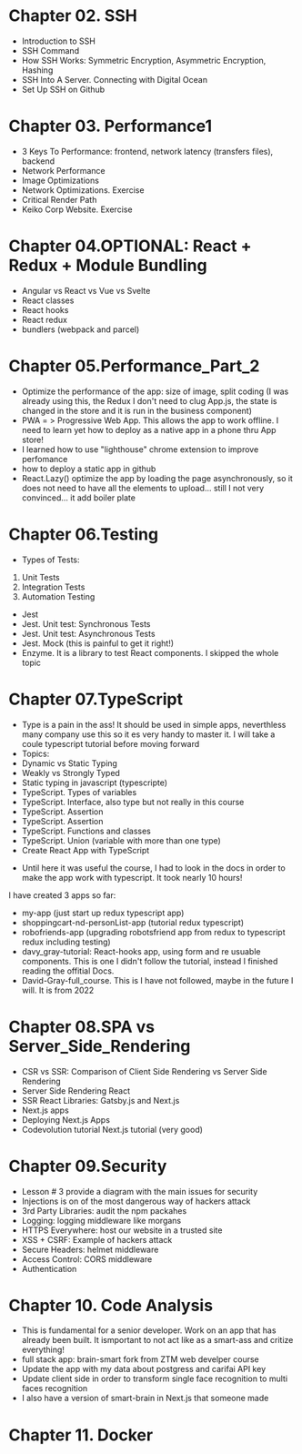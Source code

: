 # Chapter 02. SSH

- Introduction to SSH
- SSH Command
- How SSH Works: Symmetric Encryption, Asymmetric Encryption, Hashing
- SSH Into A Server. Connecting with Digital Ocean
- Set Up SSH on Github

# Chapter 03. Performance1

- 3 Keys To Performance: frontend, network latency (transfers files), backend
- Network Performance
- Image Optimizations
- Network Optimizations. Exercise
- Critical Render Path
- Keiko Corp Website. Exercise

# Chapter 04.OPTIONAL: React + Redux + Module Bundling

- Angular vs React vs Vue vs Svelte
- React classes
- React hooks
- React redux
- bundlers (webpack and parcel)

# Chapter 05.Performance_Part_2

- Optimize the performance of the app: size of image, split coding (I was already using this, the Redux I don't need to clug App.js, the state is changed in the store and it is run in the business component)
- PWA = > Progressive Web App. This allows the app to work offline. I need to learn yet how to deploy as a native app in a phone thru App store!
- I learned how to use "lighthouse" chrome extension to improve perfomance
- how to deploy a static app in github
- React.Lazy() optimize the app by loading the page asynchronously, so it does not need to have all the elements to upload... still I not very convinced... it add boiler plate

# Chapter 06.Testing

- Types of Tests:

1. Unit Tests
2. Integration Tests
3. Automation Testing

- Jest
- Jest. Unit test: Synchronous Tests
- Jest. Unit test: Asynchronous Tests
- Jest. Mock (this is painful to get it right!)
- Enzyme. It is a library to test React components. I skipped the whole topic

# Chapter 07.TypeScript

- Type is a pain in the ass! It should be used in simple apps, neverthless many company use this so it es very handy to master it. I will take a coule typescript tutorial before moving forward
- Topics:
- Dynamic vs Static Typing
- Weakly vs Strongly Typed
- Static typing in javascript (typescripte)
- TypeScript. Types of variables
- TypeScript. Interface, also type but not really in this course
- TypeScript. Assertion
- TypeScript. Assertion
- TypeScript. Functions and classes
- TypeScript. Union (variable with more than one type)
- Create React App with TypeScript

* Until here it was useful the course, I had to look in the docs in order to make the app work with typescript. It took nearly 10 hours!

I have created 3 apps so far:

- my-app (just start up redux typescript app)
- shoppingcart-nd-personList-app (tutorial redux typescript)
- robofriends-app (upgrading robotsfriend app from redux to typescript redux including testing)
- davy_gray-tutorial: React-hooks app, using form and re usuable components. This is one I didn't follow the tutorial, instead I finished reading the offitial Docs.
- David-Gray-full_course. This is I have not followed, maybe in the future I will. It is from 2022

# Chapter 08.SPA vs Server_Side_Rendering

- CSR vs SSR: Comparison of Client Side Rendering vs Server Side Rendering
- Server Side Rendering React
- SSR React Libraries: Gatsby.js and Next.js
- Next.js apps
- Deploying Next.js Apps
- Codevolution tutorial Next.js tutorial (very good)

# Chapter 09.Security

- Lesson # 3 provide a diagram with the main issues for security
- Injections is on of the most dangerous way of hackers attack
- 3rd Party Libraries: audit the npm packahes
- Logging: logging middleware like morgans
- HTTPS Everywhere: host our website in a trusted site
- XSS + CSRF: Example of hackers attack
- Secure Headers: helmet middleware
- Access Control: CORS middleware
- Authentication

# Chapter 10. Code Analysis

- This is fundamental for a senior developer. Work on an app that has already been built. It ismportant to not act like as a smart-ass and critize everything!
- full stack app: brain-smart fork from ZTM web develper course
- Update the app with my data about postgress and carifai API key
- Update client side in order to transform single face recognition to multi faces recognition
- I also have a version of smart-brain in Next.js that someone made

# Chapter 11. Docker
